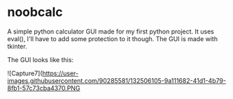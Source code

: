 # noobcalc
A simple python calculator GUI made for my first python project.
It uses eval(), I'll have to add some protection to it though.
The GUI is made with tkinter.

The GUI looks like this:

![Capture7](https://user-images.githubusercontent.com/90285581/132506105-9a111682-41d1-4b79-8fb1-57c73cba4370.PNG








